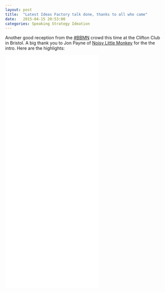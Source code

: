 ```yaml
---
layout: post
title:  "Latest Ideas Factory talk done, thanks to all who came"
date:   2015-04-15 20:53:00
categories: Speaking Strategy Ideation
---
```


Another good reception from the [#BBMN](https://twitter.com/search?q=%23bbmn) crowd this time at the Clifton Club in Bristol. A big thank you to Jon Payne of [Noisy Little Monkey](http://www.noisylittlemonkey.com/the-team/jon-payne/) for the the intro. Here are the highlights:  

<div class="storify">
  <iframe src="//storify.com/t_pk/bbmn-apr-2015/embed?header=false" width="auto" height="750" frameborder="no" allowtransparency="true"></iframe>
  <script src="//storify.com/t_pk/bbmn-apr-2015.js?header=false"></script>
</div>
